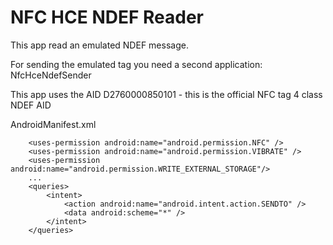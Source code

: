 # NFC HCE NDEF Reader

This app read an emulated NDEF message.

For sending the emulated tag you need a second application: NfcHceNdefSender

This app uses the AID D2760000850101 - this is the official NFC tag 4 class NDEF AID

AndroidManifest.xml
```plaintext
    <uses-permission android:name="android.permission.NFC" />
    <uses-permission android:name="android.permission.VIBRATE" />
    <uses-permission android:name="android.permission.WRITE_EXTERNAL_STORAGE"/>
    ...
    <queries>
        <intent>
            <action android:name="android.intent.action.SENDTO" />
            <data android:scheme="*" />
        </intent>
    </queries>
```


```plaintext

```


```plaintext

```


```plaintext

```

